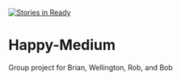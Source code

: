 [![Stories in Ready](https://badge.waffle.io/bdeckard92/Happy-Medium.png?label=ready&title=Ready)](https://waffle.io/bdeckard92/Happy-Medium)
# Happy-Medium
Group project for Brian, Wellington, Rob, and Bob
